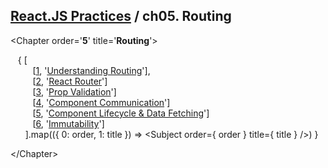 ## [React.JS Practices](https://github.com/kickscar-javascript/react-practices) / ch05. Routing

&lt;Chapter order='<strong>5</strong>' title='<strong>Routing</strong>'&gt;<br/>

&nbsp;&nbsp;&nbsp;{ [<br/>
&nbsp;&nbsp;&nbsp;&nbsp;&nbsp;&nbsp;&nbsp;&nbsp;&nbsp;[[1](https://github.com/kickscar-javascript/react-practices/tree/master/ch05/01), '[Understanding Routing](https://github.com/kickscar-javascript/react-practices/tree/master/ch05/01)'],<br/>
&nbsp;&nbsp;&nbsp;&nbsp;&nbsp;&nbsp;&nbsp;&nbsp;&nbsp;[[2](https://github.com/kickscar-javascript/react-practices/tree/master/ch05/02), '[React Router](https://github.com/kickscar-javascript/react-practices/tree/master/ch05/02)']<br/>
&nbsp;&nbsp;&nbsp;&nbsp;&nbsp;&nbsp;&nbsp;&nbsp;&nbsp;[[3](https://github.com/kickscar-javascript/react-practices/tree/master/ch05/03), '[Prop Validation](https://github.com/kickscar-javascript/react-practices/tree/master/ch05/03)']<br/>
&nbsp;&nbsp;&nbsp;&nbsp;&nbsp;&nbsp;&nbsp;&nbsp;&nbsp;[[4](https://github.com/kickscar-javascript/react-practices/tree/master/ch05/04), '[Component Communication](https://github.com/kickscar-javascript/react-practices/tree/master/ch05/04)']<br/>
&nbsp;&nbsp;&nbsp;&nbsp;&nbsp;&nbsp;&nbsp;&nbsp;&nbsp;[[5](https://github.com/kickscar-javascript/react-practices/tree/master/ch05/05), '[Component Lifecycle &amp; Data Fetching](https://github.com/kickscar-javascript/react-practices/tree/master/ch05/05)']<br/>
&nbsp;&nbsp;&nbsp;&nbsp;&nbsp;&nbsp;&nbsp;&nbsp;&nbsp;[[6](https://github.com/kickscar-javascript/react-practices/tree/master/ch05/06), '[Immutability](https://github.com/kickscar-javascript/react-practices/tree/master/ch05/06)']<br/>
&nbsp;&nbsp;&nbsp;&nbsp;&nbsp; ].map(({ 0: order, 1: title }) => &lt;Subject order={ order } title={ title } /&gt;) }

&lt;/Chapter&gt;